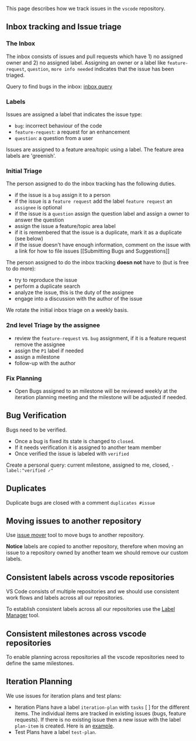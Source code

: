 This page describes how we track issues in the `vscode` repository.

## Inbox tracking and Issue triage

### The Inbox
The inbox consists of issues and pull requests which have 1) no assigned owner and 2) no assigned label. Assigning an owner or a label like `feature-request`, `question`, `more info needed` indicates that the issue has been triaged.

Query to find bugs in the inbox: [inbox query](https://github.com/Microsoft/vscode/issues?utf8=%E2%9C%93&q=is%3Aopen+no%3Aassignee+-label%3Afeature-request+-label%3Abug+-label%3Aquestion+)

### Labels
Issues are assigned a label that indicates the issue type:
- `bug`: incorrect behaviour of the code
- `feature-request`: a request for an enhancement
- `question`: a question from a user

Issues are assigned to a feature area/topic using a label. The feature area labels are 'greenish'. 

### Initial Triage
The person assigned to do the inbox tracking has the following duties. 
- if the issue is a `bug` assign it to a person
- if the issue is a `feature request` add the label `feature request` an `assignee` is optional
- if the issue is a `question` assign the question label and assign a owner to answer the question
- assign the issue a feature/topic area label 
- if it is remembered that the issue is a duplicate, mark it as a duplicate (see below)
- if the issue doesn't have enough information, comment on the issue with a link for how to file issues [[Submitting Bugs and Suggestions]]

The person assigned to do the inbox tracking **doesn not** have to (but is free to do more):
- try to reproduce the issue
- perform a duplicate search
- analyze the issue, this is the duty of the assignee
- engage into a discussion with the author of the issue

We rotate the initial inbox triage on a weekly basis.

### 2nd level Triage by the assignee
- review the `feature-request` vs. `bug` assignment, if it is a feature request remove the assignee
- assign the `P1` label if needed
- assign a milestone 
- follow-up with the author

### Fix Planning
- Open Bugs assigned to an milestone will be reviewed weekly at the iteration planning meeting and the milestone will be adjusted if needed.

## Bug Verification

Bugs need to be verified. 
- Once a bug is fixed its state is changed to `closed`. 
- If it needs verification it is assigned to another team member
- Once verified the issue is labeled with `verified`

Create a personal query: current milestone, assigned to me, closed, `-label:"verified ✓"`

## Duplicates

Duplicate bugs are closed with a comment `duplicates #issue`

## Moving issues to another repository

Use [issue mover](https://github-issue-mover.appspot.com/) tool to move bugs to another repository.

**Notice** labels are copied to another repository, therefore when moving an issue to a repository owned by another team we should remove our custom labels.

## Consistent labels across vscode repositories

VS Code consists of multiple repositories and we should use consistent work flows and labels across all our repositories.

To establish consistent labels across all our repositories use the [Label Manager](http://www.dorukdestan.com/github-label-manager/) tool.

## Consistent milestones across vscode repositories

To enable planning across repositories all the vscode repositories need to define the same milestones.

## Iteration Planning
We use issues for iteration plans and test plans:
- Iteration Plans have a label `iteration-plan` with `tasks` [ ] for the different items. The individual items are tracked in existing issues (bugs, feature requests). If there is no existing issue then a new issue with the label `plan-item` is created. Here is an [example](https://github.com/Microsoft/vscode/issues/917).
- Test Plans have a label `test-plan`.
